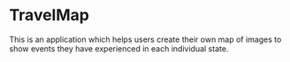 # TravelMap

This is an application which helps users create their own map of images to show events they have experienced in each individual state.
